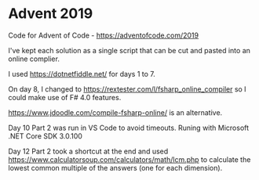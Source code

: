 # Advent 2019

Code for Advent of Code  -  https://adventofcode.com/2019

I've kept each solution as a single script that can be cut and pasted into an online complier.

I used https://dotnetfiddle.net/ for days 1 to 7.

On day 8, I changed to https://rextester.com/l/fsharp_online_compiler so I could make use of F# 4.0 features.

https://www.jdoodle.com/compile-fsharp-online/ is an alternative.

Day 10 Part 2 was run in VS Code to avoid timeouts.  Runing with Microsoft .NET Core SDK 3.0.100

Day 12 Part 2 took a shortcut at the end and used https://www.calculatorsoup.com/calculators/math/lcm.php to calculate the lowest common multiple of the answers (one for each dimension).
